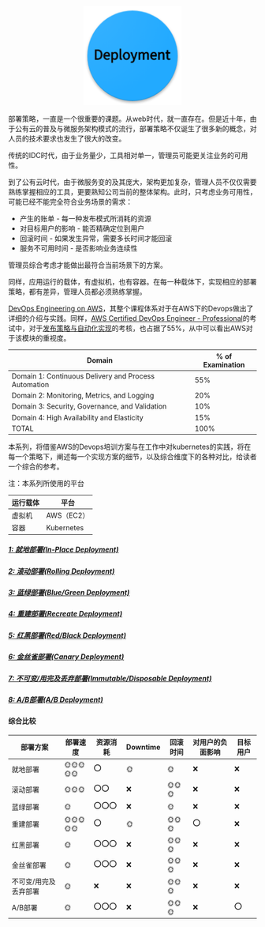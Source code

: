 <p align="center">
   <img width="200" src="deployment.png">
</p>


部署策略，一直是一个很重要的课题。从web时代，就一直存在。但是近十年，由于公有云的普及与微服务架构模式的流行，部署策略不仅诞生了很多新的概念，对人员的技术要求也发生了很大的改变。

传统的IDC时代，由于业务量少，工具相对单一，管理员可能更关注业务的可用性。

到了公有云时代，由于微服务变的及其庞大，架构更加复杂，管理人员不仅仅需要熟练掌握相应的工具，更要熟知公司当前的整体架构。此时，只考虑业务可用性，可能已经不能完全符合业务场景的需求：
- 产生的账单 - 每一种发布模式所消耗的资源
- 对目标用户的影响 - 能否精确定位到用户
- 回滚时间 - 如果发生异常，需要多长时间才能回滚
- 服务不可用时间 - 是否影响业务连续性

管理员综合考虑才能做出最符合当前场景下的方案。

同样，应用运行的载体，有虚拟机，也有容器。在每一种载体下，实现相应的部署策略，都有差异，管理人员都必须熟练掌握。

[DevOps Engineering on AWS](https://aws.amazon.com/training/course-descriptions/devops-engineering/)，其整个课程体系对于在AWS下的Devops做出了详细的介绍与实践。同样，[AWS Certified DevOps Engineer - Professional](https://aws.amazon.com/certification/certified-devops-engineer-professional/)的考试中，对于[发布策略与自动化实现](https://d1.awsstatic.com/training-and-certification/docs-devops-pro/AWS_certified_devops_engineer_professional_blueprint.pdf)的考核，也占据了55%，从中可以看出AWS对于该模块的重视度。

|           Domain             |             % of Examination            |
| --------------------------| ---------------------------- |
| Domain 1: Continuous Delivery and Process Automation     |  55%|
| Domain 2: Monitoring, Metrics, and Logging      |  20%|
| Domain 3: Security, Governance, and Validation      |  10%|
| Domain 4: High Availability and Elasticity     |  15%|
| TOTAL      |  100%|

本系列，将借鉴AWS的Devops培训方案与在工作中对kubernetes的实践，将在每一个策略下，阐述每一个实现方案的细节，以及综合维度下的各种对比，给读者一个综合的参考。

注：本系列所使用的平台  

|   运行载体  |     平台  |
| -----------| ----------|
| 虚拟机 |   AWS（EC2）   |
| 容器 |  Kubernetes |

##### [1: 就地部署(In-Place Deployment)](in_place/in_place_deployment.md)
##### [2: 滚动部署(Rolling Deployment)](rolling/rolling_deployment.md)
##### [3: 蓝绿部署(Blue/Green Deployment)](blue_green/blue_green_deployment.md)
##### [4: 重建部署(Recreate Deployment)](recreate/recreate_deployment.md)
##### [5: 红黑部署(Red/Black Deployment)](red_black/red_black_deployment.md)
##### [6: 金丝雀部署(Canary Deployment)](canary/canary_deployment.md)
##### [7: 不可变/用完及丢弃部署(Immutable/Disposable Deployment)](immutable_disposable/immutable_disposable_deployment.md)
##### [8: A/B部署(A/B Deployment)](a_b/a_b_deployment.md)

#### 综合比较


|部署方案| 部署速度 |  资源消耗  | Downtime  | 回滚时间  | 对用户的负面影响| 目标用户|
|-------| -------| ---------| --------| --------| --------|--------|
| 就地部署 | 🌞🌞🌞🌞🌞  | ⭕   | 🌞 | 🌞  | ❌ | ❌|
| 滚动部署 | 🌞🌞🌞  |  ⭕⭕   | ❌   | 🌞🌞🌞 | ❌ | ❌|
| 蓝绿部署 | 🌞  |  ⭕⭕⭕ | ❌   | 🌞 | ❌ | ❌|
| 重建部署 | 🌞🌞🌞🌞🌞 |  ⭕ | 🌞  | 🌞🌞🌞 | ⭕ | ❌|
| 红黑部署 | 🌞  |  ⭕⭕⭕   |  ❌  | 🌞🌞🌞 | ❌ | ❌|
| 金丝雀部署 | 🌞  |  ⭕⭕⭕ | ❌   | 🌞🌞🌞 | ❌ | ❌|
| 不可变/用完及丢弃部署 | 🌞 | ❌| ❌ | 🌞🌞🌞| ❌ | ❌|
| A/B部署 | 🌞  |  ⭕⭕⭕  | ❌   | 🌞🌞🌞  | ❌ | ⭕

